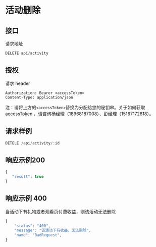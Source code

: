 # 活动删除

## 接口

请求地址

```javascript
DELETE api/activity
```

## 授权

请求 header

```http
Authorization: Bearer <accessToken>
Content-Type: application/json
```

注：请将上方的`<accessToken>`替换为分配给您的秘钥串。关于如何获取 accessToken ，请咨询杨经理（18968187008）、彭经理（15167172618）。

## 请求样例

```typescript
DETELE /api/activity/:id
```

## 响应示例200

```javascript
{
   "result": true
}
```

## 响应示例 400

当活动下有礼物或者观看页付费收益，则该活动无法删除

```javascript
{
    "status": "400",
    "message": "该活动下有收益，无法删除",
    "name": "BadRequest",
}
```

